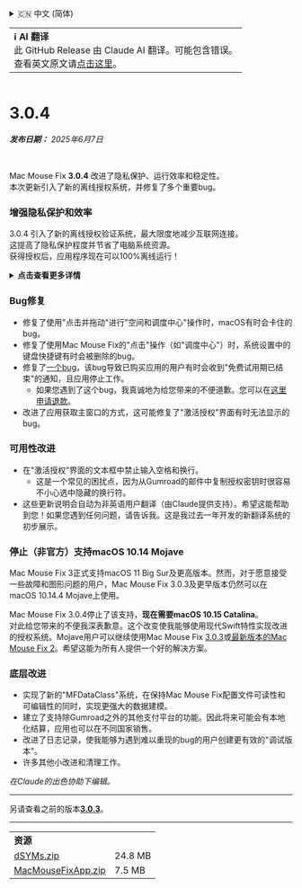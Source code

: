 <details>
<summary>🇨🇳 中文 (简体)</summary>

[🇬🇧 English (GitHub Release)](https://github.com/noah-nuebling/mac-mouse-fix/releases/tag/3.0.4)\
[🇩🇪 Deutsch](https://redirect.macmousefix.com/?target=mmf-release&tag=3.0.4&locale=de)\
[🇻🇳 Tiếng Việt](https://redirect.macmousefix.com/?target=mmf-release&tag=3.0.4&locale=vi)\
**🇨🇳 中文 (简体)**\
[🇨🇳 中文 (繁體)](https://redirect.macmousefix.com/?target=mmf-release&tag=3.0.4&locale=zh-Hant)\
[🇭🇰 中文（香港)](https://redirect.macmousefix.com/?target=mmf-release&tag=3.0.4&locale=zh-HK)\
[🇰🇷 한국어](https://redirect.macmousefix.com/?target=mmf-release&tag=3.0.4&locale=ko)\
[Help translate Mac Mouse Fix to different languages!](https://github.com/noah-nuebling/mac-mouse-fix/discussions/731)
</details>
<table align=><td>
<b>ℹ️ AI 翻译</b><br>
此 GitHub Release 由 Claude AI 翻译。可能包含错误。<br>
查看英文原文请<a href="https://github.com/noah-nuebling/mac-mouse-fix/releases/tag/3.0.4">点击这里</a>。
</td></table>

<table></table>

# 3.0.4
***发布日期：** 2025年6月7日*

<br>

Mac Mouse Fix **3.0.4** 改进了隐私保护、运行效率和稳定性。\
本次更新引入了新的离线授权系统，并修复了多个重要bug。

### 增强隐私保护和效率

3.0.4 引入了新的离线授权验证系统，最大限度地减少互联网连接。\
这提高了隐私保护程度并节省了电脑系统资源。\
获得授权后，应用程序现在可以100%离线运行！

<details>
<summary><b>点击查看更多详情</b></summary>
之前的版本在每次启动时都会在线验证授权，这可能导致第三方服务器（GitHub和Gumroad）存储连接日志。新系统消除了不必要的连接 - 在初始授权激活后，只有在本地授权数据损坏时才会连接互联网。
<br><br>
虽然我个人从未记录任何用户行为，但之前的系统理论上允许第三方服务器记录IP地址和连接时间。Gumroad还可以记录您的授权密钥，并可能将其与您购买Mac Mouse Fix时他们记录的任何个人信息关联起来。
<br><br>
在构建原始授权系统时我没有考虑到这些细微的隐私问题，但现在，Mac Mouse Fix已经尽可能地保护隐私且减少互联网连接！
<br><br>
另请参阅<a href=https://gumroad.com/privacy>Gumroad的隐私政策</a>和我的这条<a href=https://github.com/noah-nuebling/mac-mouse-fix/issues/976#issuecomment-2140955801>GitHub评论</a>。

</details>

### Bug修复

- 修复了使用"点击并拖动"进行"空间和调度中心"操作时，macOS有时会卡住的bug。
- 修复了使用Mac Mouse Fix的"点击"操作（如"调度中心"）时，系统设置中的键盘快捷键有时会被删除的bug。
- 修复了[一个bug](https://github.com/noah-nuebling/mac-mouse-fix/issues?q=state%3Aopen%20label%3A%22%27Free%20days%20are%20over%27%20bug%22)，该bug导致已购买应用的用户有时会收到"免费试用期已结束"的通知，且应用停止工作。
    - 如果您遇到了这个bug，我真诚地为给您带来的不便道歉。您可以在[这里申请退款](https://redirect.macmousefix.com/?message=&target=mmf-apply-for-refund&locale=zh-Hans)。
- 改进了应用获取主窗口的方式，这可能修复了"激活授权"界面有时无法显示的bug。

### 可用性改进

- 在"激活授权"界面的文本框中禁止输入空格和换行。
    - 这是一个常见的困扰点，因为从Gumroad的邮件中复制授权密钥时很容易不小心选中隐藏的换行符。
- 这些更新说明会自动为非英语用户翻译（由Claude提供支持）。希望这能帮助到您！如果您遇到任何问题，请告诉我。这是我过去一年开发的新翻译系统的初步展示。

### 停止（非官方）支持macOS 10.14 Mojave

Mac Mouse Fix 3正式支持macOS 11 Big Sur及更高版本。然而，对于愿意接受一些故障和图形问题的用户，Mac Mouse Fix 3.0.3及更早版本仍然可以在macOS 10.14.4 Mojave上使用。

Mac Mouse Fix 3.0.4停止了该支持，**现在需要macOS 10.15 Catalina**。\
对此给您带来的不便我深表歉意。这个改变使我能够使用现代Swift特性实现改进的授权系统。Mojave用户可以继续使用Mac Mouse Fix [3.0.3](https://redirect.macmousefix.com/?target=mmf-release&tag=3.0.3&locale=zh-Hans)或[最新版本的Mac Mouse Fix 2](https://redirect.macmousefix.com/?target=mmf2-latest&locale=zh-Hans)。希望这能为所有人提供一个好的解决方案。

### 底层改进

- 实现了新的"MFDataClass"系统，在保持Mac Mouse Fix配置文件可读性和可编辑性的同时，实现更强大的数据建模。
- 建立了支持除Gumroad之外的其他支付平台的功能。因此将来可能会有本地化结算，应用也可以在不同国家销售。
- 改进了日志记录，使我能够为遇到难以重现的bug的用户创建更有效的"调试版本"。
- 许多其他小改进和清理工作。

*在Claude的出色协助下编辑。*

---

另请查看之前的版本[**3.0.3**](https://redirect.macmousefix.com/?target=mmf-release&tag=3.0.3&locale=zh-Hans)。

---

<table align="start">
<tr>
    <td colspan=2>
        <b>资源</b>
    </td>
</tr>
<tr>
    <td><a href="https://github.com/noah-nuebling/mac-mouse-fix/releases/download/3.0.4/dSYMs.zip">dSYMs.zip</a></td>
    <td>24.8 MB</td>
</tr>
<tr>
    <td><a href="https://github.com/noah-nuebling/mac-mouse-fix/releases/download/3.0.4/MacMouseFixApp.zip">MacMouseFixApp.zip</a></td>
    <td>7.5 MB</td>
</tr>
</table>